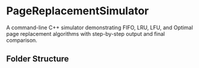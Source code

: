 # PageReplacementSimulator

A command-line C++ simulator demonstrating FIFO, LRU, LFU, and Optimal page replacement algorithms with step-by-step output and final comparison.

## Folder Structure
